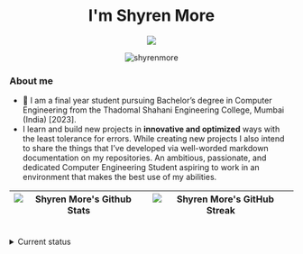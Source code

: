 <h1 align="center"> I'm Shyren More </h1>



<p align="center">
  <a href="https://github.com/ShyrenMore"><img src="https://readme-typing-svg.herokuapp.com?color=5B5B5B&center=true&vCenter=true&lines=Front-end+developer;Machine+learning+enthusiast;Can+code+few+lines+in+PHP+and+Django;Always+learning+new+things&height=45&color=311219&vCenter=true"></a>
</p>

<p align="center"> <img src="https://komarev.com/ghpvc/?username=shyrenmore&color=5A84CA" alt="shyrenmore" /> </p>

### About me

- 🏫 I am a final year student pursuing Bachelor’s degree in Computer Engineering from the Thadomal Shahani Engineering College, Mumbai (India) [2023].
- I learn and build new projects in **innovative and optimized** ways with the least tolerance for errors. While creating new projects I also intend to share the things that I’ve developed via well-worded markdown documentation on my repositories. An ambitious, passionate, and dedicated Computer Engineering Student aspiring to work in an environment that makes the best use of my abilities.

| ![Shyren More's Github Stats](https://github-readme-stats.vercel.app/api?username=ShyrenMore&show_icons=true_color=fff&theme=algolia) |  ![Shyren More's GitHub Streak](https://github-readme-streak-stats.herokuapp.com/?user=ShyrenMore&theme=algolia) |
| --- | --- |
<br>

<details>
 <summary>Current status</summary>
  


- 🔭 I am recently built **[Etherfunds | A blockchain based crowdfunding platform](https://github.com/DevelopersLeague/Etherfunds)**

- 👓 I’m currently working on **React.js** and **[Problem Solving](https://github.com/ShyrenMore/Skylight)** skills

<!-- - 👯 I’m looking to collaborate on opportunities related to **web development** -->

- 🤝 I’m looking for SDE/SWE internships 

- Skilled in C/C++ and JavaScript. Versed with Python and Java.
- Comfortable working with ReactJS, Django, PHP, MySQL.
- Documentation Tools/Frameworks: Markdown, PPT.

- 📫 How to reach me **https://www.linkedin.com/in/shyrenmore/**

- ⚡ Fun fact **My name is pronounced as Shy run**

<!-- ## 🔥 My contribution streak

<p align="center">
  <a href="https://github.com/ShyrenMore/github-readme-streak-stats">
    <img src="https://github-readme-streak-stats.herokuapp.com/?user=ShyrenMore#version3"/>
  </a>
</p>
 -->

<br>

[![Shyren More's GitHub Activity Graph](https://activity-graph.herokuapp.com/graph?username=ShyrenMore&theme=react-dark)](https://github.com/ShyrenMore)
